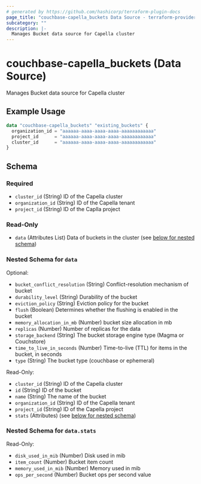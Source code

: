 ```yaml
---
# generated by https://github.com/hashicorp/terraform-plugin-docs
page_title: "couchbase-capella_buckets Data Source - terraform-provider-couchbase-capella"
subcategory: ""
description: |-
  Manages Bucket data source for Capella cluster
---
```


# couchbase-capella_buckets (Data Source)

Manages Bucket data source for Capella cluster

## Example Usage

```terraform
data "couchbase-capella_buckets" "existing_buckets" {
  organization_id = "aaaaaa-aaaa-aaaa-aaaa-aaaaaaaaaaaa"
  project_id      = "aaaaaa-aaaa-aaaa-aaaa-aaaaaaaaaaaa"
  cluster_id      = "aaaaaa-aaaa-aaaa-aaaa-aaaaaaaaaaaa"
}
```

<!-- schema generated by tfplugindocs -->
## Schema

### Required

- `cluster_id` (String) ID of the Capella cluster
- `organization_id` (String) ID of the Capella tenant
- `project_id` (String) ID of the Caplla project

### Read-Only

- `data` (Attributes List) Data of buckets in the cluster (see [below for nested schema](#nestedatt--data))

<a id="nestedatt--data"></a>
### Nested Schema for `data`

Optional:

- `bucket_conflict_resolution` (String) Conflict-resolution mechanism of bucket
- `durability_level` (String) Durability of the bucket
- `eviction_policy` (String) Eviction policy for the bucket
- `flush` (Boolean) Determines whether the flushing is enabled in the bucket
- `memory_allocation_in_mb` (Number) bucket size allocation in mb
- `replicas` (Number) Number of replicas for the data
- `storage_backend` (String) The bucket storage engine type (Magma or Couchstore)
- `time_to_live_in_seconds` (Number) Time-to-live (TTL) for items in the bucket, in seconds
- `type` (String) The bucket type (couchbase or ephemeral)

Read-Only:

- `cluster_id` (String) ID of the Capella cluster
- `id` (String) ID of the bucket
- `name` (String) The name of the bucket
- `organization_id` (String) ID of the Capella tenant
- `project_id` (String) ID of the Capella project
- `stats` (Attributes) (see [below for nested schema](#nestedatt--data--stats))

<a id="nestedatt--data--stats"></a>
### Nested Schema for `data.stats`

Read-Only:

- `disk_used_in_mib` (Number) Disk used in mib
- `item_count` (Number) Bucket item count
- `memory_used_in_mib` (Number) Memory used in mib
- `ops_per_second` (Number) Bucket ops per second value
